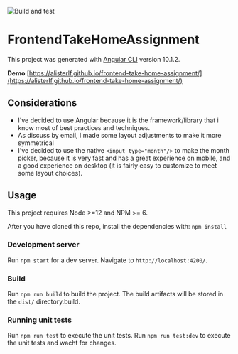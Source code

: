 ![Build and test](https://github.com/alisterlf/frontend-take-home-assignment/workflows/Build%20and%20test/badge.svg)

# FrontendTakeHomeAssignment

This project was generated with [Angular CLI](https://github.com/angular/angular-cli) version 10.1.2.

**Demo** [https://alisterlf.github.io/frontend-take-home-assignment/](https://alisterlf.github.io/frontend-take-home-assignment/)

## Considerations

- I've decided to use Angular because it is the framework/library that i know most of best practices and techniques.
- As discuss by email, I made some layout adjustments to make it more symmetrical
- I've decided to use the native `<input type="month"/>` to make the month picker, because it is very fast and has a great experience on mobile, and a good experience on desktop (it is fairly easy to customize to meet some layout choices).

## Usage

This project requires Node >=12 and NPM >= 6.

After you have cloned this repo, install the dependencies with: `npm install`

### Development server

Run `npm start` for a dev server. Navigate to `http://localhost:4200/`.

### Build

Run `npm run build` to build the project. The build artifacts will be stored in the `dist/` directory.build.

### Running unit tests

Run `npm run test` to execute the unit tests. Run `npm run test:dev` to execute the unit tests and wacht for changes.
